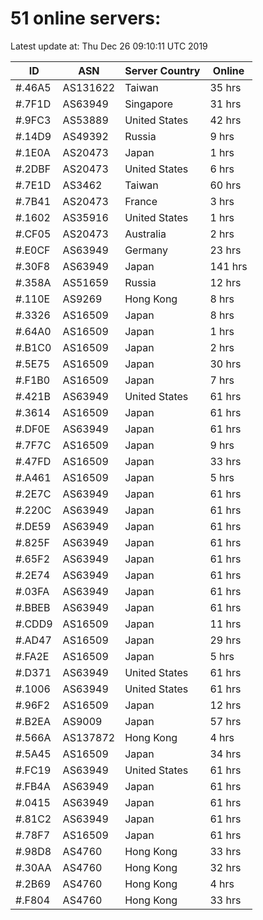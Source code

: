 # 51 online servers:

Latest update at: Thu Dec 26 09:10:11 UTC 2019

| ID | ASN | Server Country | Online |
| -- | --- | -------------- | ------ |
| #.46A5 | AS131622 | Taiwan | 35 hrs |
| #.7F1D | AS63949 | Singapore | 31 hrs |
| #.9FC3 | AS53889 | United States | 42 hrs |
| #.14D9 | AS49392 | Russia | 9 hrs |
| #.1E0A | AS20473 | Japan | 1 hrs |
| #.2DBF | AS20473 | United States | 6 hrs |
| #.7E1D | AS3462 | Taiwan | 60 hrs |
| #.7B41 | AS20473 | France | 3 hrs |
| #.1602 | AS35916 | United States | 1 hrs |
| #.CF05 | AS20473 | Australia | 2 hrs |
| #.E0CF | AS63949 | Germany | 23 hrs |
| #.30F8 | AS63949 | Japan | 141 hrs |
| #.358A | AS51659 | Russia | 12 hrs |
| #.110E | AS9269 | Hong Kong | 8 hrs |
| #.3326 | AS16509 | Japan | 8 hrs |
| #.64A0 | AS16509 | Japan | 1 hrs |
| #.B1C0 | AS16509 | Japan | 2 hrs |
| #.5E75 | AS16509 | Japan | 30 hrs |
| #.F1B0 | AS16509 | Japan | 7 hrs |
| #.421B | AS63949 | United States | 61 hrs |
| #.3614 | AS16509 | Japan | 61 hrs |
| #.DF0E | AS63949 | Japan | 61 hrs |
| #.7F7C | AS16509 | Japan | 9 hrs |
| #.47FD | AS16509 | Japan | 33 hrs |
| #.A461 | AS16509 | Japan | 5 hrs |
| #.2E7C | AS63949 | Japan | 61 hrs |
| #.220C | AS63949 | Japan | 61 hrs |
| #.DE59 | AS63949 | Japan | 61 hrs |
| #.825F | AS63949 | Japan | 61 hrs |
| #.65F2 | AS63949 | Japan | 61 hrs |
| #.2E74 | AS63949 | Japan | 61 hrs |
| #.03FA | AS63949 | Japan | 61 hrs |
| #.BBEB | AS63949 | Japan | 61 hrs |
| #.CDD9 | AS16509 | Japan | 11 hrs |
| #.AD47 | AS16509 | Japan | 29 hrs |
| #.FA2E | AS16509 | Japan | 5 hrs |
| #.D371 | AS63949 | United States | 61 hrs |
| #.1006 | AS63949 | United States | 61 hrs |
| #.96F2 | AS16509 | Japan | 12 hrs |
| #.B2EA | AS9009 | Japan | 57 hrs |
| #.566A | AS137872 | Hong Kong | 4 hrs |
| #.5A45 | AS16509 | Japan | 34 hrs |
| #.FC19 | AS63949 | United States | 61 hrs |
| #.FB4A | AS63949 | Japan | 61 hrs |
| #.0415 | AS63949 | Japan | 61 hrs |
| #.81C2 | AS63949 | Japan | 61 hrs |
| #.78F7 | AS16509 | Japan | 61 hrs |
| #.98D8 | AS4760 | Hong Kong | 33 hrs |
| #.30AA | AS4760 | Hong Kong | 32 hrs |
| #.2B69 | AS4760 | Hong Kong | 4 hrs |
| #.F804 | AS4760 | Hong Kong | 33 hrs |

